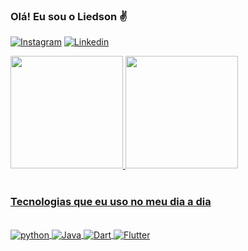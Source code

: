 ### Olá! Eu sou o Liedson ✌️

[![Instagram](https://img.shields.io/badge/Instagram-E4405F?style=for-the-badge&logo=instagram&logoColor=white)](https://www.instagram.com/liedson_98/)
[![Linkedin](https://img.shields.io/badge/LinkedIn-0077B5?style=for-the-badge&logo=linkedin&logoColor=white)](https://www.linkedin.com/in/liedson-silva-1bb9111b0/)
<div>
    <a href="https://github.com/Liedson1">
    <img height="180em" src="https://github-readme-stats.vercel.app/api?username=liedson1&show_icons=true&theme=radical"/>
    <img height="180em" src="https://github-readme-stats.vercel.app/api/top-langs/?username=liedson1&=true&theme=radical&layout=compact"/>
</div><br/>

### Tecnologias que eu uso no meu dia a dia


<div style="display: inline_block"><br/>
    <img align="center" alt="python" src="https://img.shields.io/badge/Python-3776AB?style=for-the-badge&logo=python&logoColor=white"/>
    <img align="center" alt="Java" src="https://img.shields.io/badge/Java-ED8B00?style=for-the-badge&logo=openjdk&logoColor=white"/>
    <img align="center" alt="Dart" src="https://img.shields.io/badge/Dart-0175C2?style=for-the-badge&logo=dart&logoColor=white"/>
     <img align="center" alt="Flutter" src="https://img.shields.io/badge/Flutter-02569B?style=for-the-badge&logo=flutter&logoColor=white"/>

</div><br/>

